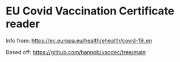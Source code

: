 # EU Covid Vaccination Certificate reader

Info from: https://ec.europa.eu/health/ehealth/covid-19_en

Based off: https://github.com/hannob/vacdec/tree/main